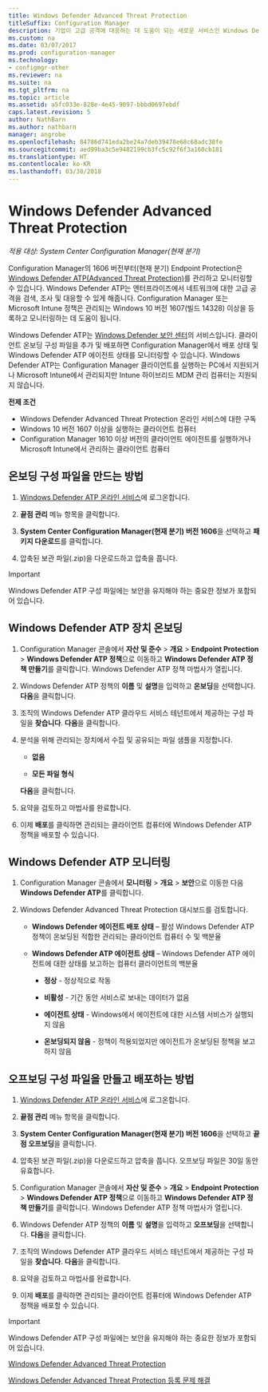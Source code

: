 ```yaml
---
title: Windows Defender Advanced Threat Protection
titleSuffix: Configuration Manager
description: 기업이 고급 공격에 대응하는 데 도움이 되는 새로운 서비스인 Windows Defender Advanced Threat Protection을 관리 및 모니터링하는 방법을 알아봅니다.
ms.custom: na
ms.date: 03/07/2017
ms.prod: configuration-manager
ms.technology:
- configmgr-other
ms.reviewer: na
ms.suite: na
ms.tgt_pltfrm: na
ms.topic: article
ms.assetid: a5fc033e-828e-4e45-9097-bbbd0697ebdf
caps.latest.revision: 5
author: NathBarn
ms.author: nathbarn
manager: angrobe
ms.openlocfilehash: 84786d741eda2be24a7deb39478e68c68adc38fe
ms.sourcegitcommit: aed99ba3c5e9482199cb3fc5c92f6f3a160cb181
ms.translationtype: HT
ms.contentlocale: ko-KR
ms.lasthandoff: 03/30/2018
---
```

# <a name="windows-defender-advanced-threat-protection"></a>Windows Defender Advanced Threat Protection

*적용 대상: System Center Configuration Manager(현재 분기)*

Configuration Manager의 1606 버전부터(현재 분기) Endpoint Protection은 [Windows Defender ATP(Advanced Threat Protection)](http://aka.ms/technet-wdatp)를 관리하고 모니터링할 수 있습니다. Windows Defender ATP는 엔터프라이즈에서 네트워크에 대한 고급 공격을 검색, 조사 및 대응할 수 있게 해줍니다.  Configuration Manager 또는 Microsoft Intune 정책은 관리되는 Windows 10 버전 1607(빌드 14328) 이상을 등록하고 모니터링하는 데 도움이 됩니다.

Windows Defender ATP는 [Windows Defender 보안 센터](https://securitycenter.windows.com)의 서비스입니다. 클라이언트 온보딩 구성 파일을 추가 및 배포하면 Configuration Manager에서 배포 상태 및 Windows Defender ATP 에이전트 상태를 모니터링할 수 있습니다. Windows Defender ATP는 Configuration Manager 클라이언트를 실행하는 PC에서 지원되거나 Microsoft Intune에서 관리되지만 Intune 하이브리드 MDM 관리 컴퓨터는 지원되지 않습니다.

 **전제 조건**  

-   Windows Defender Advanced Threat Protection 온라인 서비스에 대한 구독  
-   Windows 10 버전 1607 이상을 실행하는 클라이언트 컴퓨터  
-   Configuration Manager 1610 이상 버전의 클라이언트 에이전트를 실행하거나 Microsoft Intune에서 관리하는 클라이언트 컴퓨터

## <a name="how-to-create-an-onboarding-configuration-file"></a>온보딩 구성 파일을 만드는 방법  

 1.  [Windows Defender ATP 온라인 서비스](https://securitycenter.windows.com/)에 로그온합니다.   

 2.  **끝점 관리** 메뉴 항목을 클릭합니다.  

 3.  **System Center Configuration Manager(현재 분기) 버전 1606**을 선택하고 **패키지 다운로드**를 클릭합니다.  

 4.  압축된 보관 파일(.zip)을 다운로드하고 압축을 풉니다.

> [!IMPORTANT]
> Windows Defender ATP 구성 파일에는 보안을 유지해야 하는 중요한 정보가 포함되어 있습니다.

## <a name="onboard-devices-for-windows-defender-atp"></a>Windows Defender ATP 장치 온보딩  

1.  Configuration Manager 콘솔에서 **자산 및 준수** > **개요** > **Endpoint Protection** > **Windows Defender ATP 정책**으로 이동하고 **Windows Defender ATP 정책 만들기**를 클릭합니다. Windows Defender ATP 정책 마법사가 열립니다.  

2.  Windows Defender ATP 정책의 **이름** 및 **설명**을 입력하고 **온보딩**을 선택합니다. **다음**을 클릭합니다.  

3.  조직의 Windows Defender ATP 클라우드 서비스 테넌트에서 제공하는 구성 파일을 **찾습니다**. **다음**을 클릭합니다.  

4.  분석을 위해 관리되는 장치에서 수집 및 공유되는 파일 샘플을 지정합니다.  

    -   **없음**   

    -   **모든 파일 형식**  

     **다음**을 클릭합니다.  

5.  요약을 검토하고 마법사를 완료합니다.  

6.  이제 **배포**를 클릭하면 관리되는 클라이언트 컴퓨터에 Windows Defender ATP 정책을 배포할 수 있습니다.  

## <a name="monitor-windows-defender-atp"></a>Windows Defender ATP 모니터링  

1.  Configuration Manager 콘솔에서 **모니터링** > **개요** > **보안**으로 이동한 다음 **Windows Defender ATP**를 클릭합니다.  

2.  Windows Defender Advanced Threat Protection 대시보드를 검토합니다.  

    -   **Windows Defender 에이전트 배포 상태** – 활성 Windows Defender ATP 정책이 온보딩된 적합한 관리되는 클라이언트 컴퓨터 수 및 백분율  

    -   **Windows Defender ATP 에이전트 상태** – Windows Defender ATP 에이전트에 대한 상태를 보고하는 컴퓨터 클라이언트의 백분율  

        -   **정상** - 정상적으로 작동  

        -   **비활성** - 기간 동안 서비스로 보내는 데이터가 없음  

        -   **에이전트 상태** - Windows에서 에이전트에 대한 시스템 서비스가 실행되지 않음  

        -   **온보딩되지 않음** - 정책이 적용되었지만 에이전트가 온보딩된 정책을 보고하지 않음  


## <a name="how-to-create-and-deploy-an-offboarding-configuration-file"></a>오프보딩 구성 파일을 만들고 배포하는 방법  

1.  [Windows Defender ATP 온라인 서비스](https://securitycenter.windows.com/)에 로그온합니다.   

2.  **끝점 관리** 메뉴 항목을 클릭합니다.  

3.  **System Center Configuration Manager(현재 분기) 버전 1606**을 선택하고 **끝점 오프보딩**을 클릭합니다.  

4.  압축된 보관 파일(.zip)을 다운로드하고 압축을 풉니다. 오프보딩 파일은 30일 동안 유효합니다.

5.  Configuration Manager 콘솔에서 **자산 및 준수** > **개요** > **Endpoint Protection** > **Windows Defender ATP 정책**으로 이동하고 **Windows Defender ATP 정책 만들기**를 클릭합니다. Windows Defender ATP 정책 마법사가 열립니다.  

6.  Windows Defender ATP 정책의 **이름** 및 **설명**을 입력하고 **오프보딩**을 선택합니다. **다음**을 클릭합니다.  

7.  조직의 Windows Defender ATP 클라우드 서비스 테넌트에서 제공하는 구성 파일을 **찾습니다**. **다음**을 클릭합니다.  

8.  요약을 검토하고 마법사를 완료합니다.  

9.  이제 **배포**를 클릭하면 관리되는 클라이언트 컴퓨터에 Windows Defender ATP 정책을 배포할 수 있습니다.  

> [!IMPORTANT]
> Windows Defender ATP 구성 파일에는 보안을 유지해야 하는 중요한 정보가 포함되어 있습니다.

[Windows Defender Advanced Threat Protection](https://technet.microsoft.com/itpro/windows/keep-secure/windows-defender-advanced-threat-protection)

[Windows Defender Advanced Threat Protection 등록 문제 해결](https://technet.microsoft.com/itpro/windows/keep-secure/troubleshoot-onboarding-windows-defender-advanced-threat-protection)
